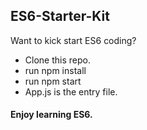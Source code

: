 ## ES6-Starter-Kit

Want to kick start ES6 coding?

* Clone this repo.
* run npm install
* run npm start
* App.js is the entry file.

#### Enjoy learning ES6.
